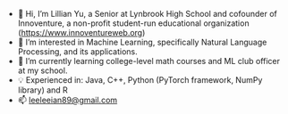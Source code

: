 - 👋 Hi, I’m Lillian Yu, a Senior at Lynbrook High School and cofounder of Innoventure, a non-profit student-run educational organization (https://www.innoventureweb.org)
- 👀 I’m interested in Machine Learning, specifically Natural Language Processing, and its applications.
- 🌱 I’m currently learning college-level math courses and ML club officer at my school.
- 💡 Experienced in: Java, C++, Python (PyTorch framework, NumPy library) and R
- 📫 leeleeian89@gmail.com 

